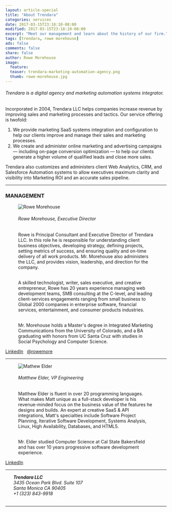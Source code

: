 ```yaml
---
layout: article-special
title: "About Trendara"
categories: services
date: 2017-03-15T23:18:10-08:00
modified: 2017-03-15T23:18:10-08:00
excerpt: "Meet our management and learn about the history of our firm."
tags: [trendara, rowe morehouse]
ads: false
comments: false
share: false
author: Rowe Morehouse
image:
  feature:
  teaser: trendara-marketing-automation-agency.png
  thumb: rowe-morehouse.jpg
---
```


<h6 class="strapline">Trendara is a digital agency and marketing automation systems integrator.</h6>

  <p class="body">Incorporated in 2004, Trendara LLC helps companies increase revenue by improving sales and marketing processes and tactics. Our service offering is twofold:</p>

<ol>
  <li>We provide marketing SaaS systems integration and configuration to help our clients improve and manage their sales and marketing processes.</li>
  <li>We create and administer online marketing and advertising campaigns — including on-page conversion optimization — to help our clients generate a higher volume of qualified leads and close more sales.</li>
</ol>

Trendara also customizes and administers client Web Analytics, CRM, and Salesforce Automation systems to allow executives maximum clarity and visibility into Marketing ROI and an accurate sales pipeline.

---
### MANAGEMENT

<figure class="third">
  <img src="{{ site.url}}/images/rowe-morehouse.jpg" alt="Rowe Morehouse">
<div>
  <h6>Rowe Morehouse, Executive Director</h6>
  Rowe is Principal Consultant and Executive Director of Trendara LLC. In this role he is responsible for understanding client business objectives, developing strategy, defining projects, setting metrics of success, and ensuring quality and on-time delivery of all work products. Mr. Morehouse also administers the LLC, and provides vision, leadership, and direction for the company.<BR><BR>

  A skilled technologist, writer, sales executive, and creative entrepreneur, Rowe has 20 years experience managing web development teams, SMB consulting at the C-level, and leading client-services engagements ranging from small business to Global 2000 companies in enterprise software, financial services, entertainment, and consumer products industries.<BR><BR>

  Mr. Morehouse holds a Master's degree in Integrated Marketing Communications from the University of Colorado, and a BA graduating with honors from UC Santa Cruz with studies in Social Psychology and Computer Science.
</div>
</figure>
<a href="http://linkedin.com/in/rowemorehouse" class="btn-social linkedin" target="_blank"><i class="fa fa-linkedin" aria-hidden="true"></i> LinkedIn</a> &nbsp; <a href="http://twitter.com/rowemore" class="btn-social twitter" target="_blank"><i class="fa fa-twitter" aria-hidden="true"></i> @rowemore</a>

<hr class="less-margin" />

<figure class="third">
  <img src="{{ site.url}}/images/matthew_elder_800x800.jpg" alt="Mathew Elder">
<div>
  <h6>Matthew Elder, VP Engineering</h6>
  Matthew Elder is fluent in over 20 programming languages. What makes Matt unique as a full-stack developer is his revenue-minded focus on the business value of the features he designs and builds. An expert at creative SaaS & API integrations, Matt's specialties include Software Project Planning, Iterative Software Development, Systems Analysis, Linux, High Availability, Databases, and HTML5.<BR><BR>

  Mr. Elder studied Computer Science at Cal State Bakersfield and has over 10 years progressive software development experience.
</div>
</figure>
<a href="https://www.linkedin.com/in/matthewelder" class="btn-social linkedin" target="_blank"><i class="fa fa-linkedin" aria-hidden="true"></i> LinkedIn</a> 

<hr class="less-margin" />

<address style="margin-left: 25px">
<strong>Trendara LLC</strong><BR>
3435 Ocean Park Blvd. Suite 107<BR>
Santa Monica CA 90405<BR>
+1 (323) 843-9918
</address> 

<div style="display: block; margin: auto auto"><a href="{{ site.url }}/contact/" class="btn-success shadowbox green" style="color: white;"> &nbsp; Request A Free Consultation. &nbsp; </a></div>

---


